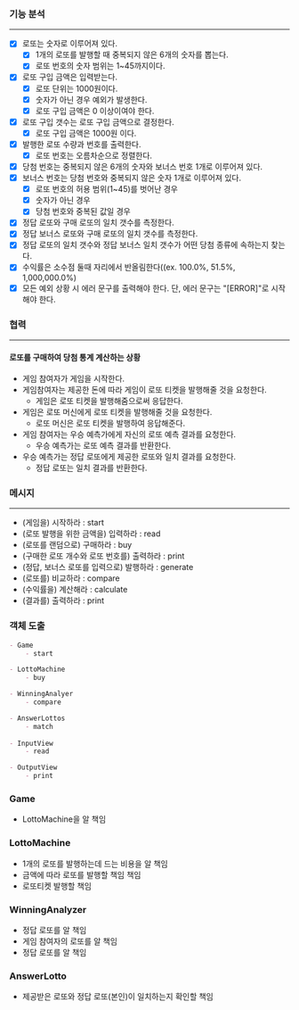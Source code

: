 ### 기능 분석

---

- [x] 로또는 숫자로 이루어져 있다.
    - [x]  1개의 로또를 발행할 때 중복되지 않은 6개의 숫자를 뽑는다.
    - [x] 로또 번호의 숫자 범위는 1~45까지이다.
- [x] 로또 구입 금액은 입력받는다.
    - [x] 로또 단위는 1000원이다.
    - [x] 숫자가 아닌 경우 예외가 발생한다.
    - [x] 로또 구입 금액은 0 이상이여야 한다.
- [x] 로또 구입 갯수는 로또 구입 금액으로 결정한다.
    - [x] 로또 구입 금액은 1000원 이다.
- [x] 발행한 로또 수량과 번호를 출력한다.
    - [x] 로또 번호는 오름차순으로 정렬한다.
- [x] 당첨 번호는 중복되지 않은 6개의 숫자와 보너스 번호 1개로 이루어져 있다.
- [x] 보너스 번호는 당첨 번호와 중복되지 않은 숫자 1개로 이루어져 있다.
    - [x] 로또 번호의 허용 범위(1~45)를 벗어난 경우
    - [x] 숫자가 아닌 경우
    - [x] 당첨 번호와 중복된 값일 경우
- [x] 정답 로또와 구매 로또의 일치 갯수를 측정한다.
- [x] 정답 보너스 로또와 구매 로또의 일치 갯수를 측정한다.
- [x] 정답 로또의 일치 갯수와 정답 보너스 일치 갯수가 어떤 당첨 종류에 속하는지 찾는다.
- [x] 수익률은 소수점 둘때 자리에서 반올림한다((ex. 100.0%, 51.5%, 1,000,000.0%)
- [x] 모든 예외 상황 시 에러 문구를 출력해야 한다. 단, 에러 문구는 "[ERROR]"로 시작해야 한다.

### 협력

---
#### 로또를 구매하여 당첨 통계 계산하는 상황
- 게임 참여자가 게임을 시작한다.
- 게임참여자는 제공한 돈에 따라 게임이 로또 티켓을 발행해줄 것을 요청한다.
    - 게임은 로또 티켓을 발행해줌으로써 응답한다.
- 게임은 로또 머신에게 로또 티켓을 발행해줄 것을 요청한다.
    - 로또 머신은 로또 티켓을 발행하여 응답해준다.
- 게임 참여자는 우승 예측가에게 자신의 로또 예측 결과를 요청한다.
    - 우승 예측가는 로또 예측 결과를 반환한다.
- 우승 예측가는 정답 로또에게 제공한 로또와 일치 결과를 요청한다.
    - 정답 로또는 일치 결과를 반환한다.

### 메시지

---

- (게임을) 시작하라 : start
- (로또 발행을 위한 금액을) 입력하라 : read
- (로또를 랜덤으로) 구매하라 : buy
- (구매한 로또 개수와 로또 번호를) 출력하라 : print
- (정답, 보너스 로또를 입력으로) 발행하라 : generate
- (로또를) 비교하라 : compare
- (수익률을) 계산해라 : calculate
- (결과를) 출력하라 : print

### 객체 도출

```markdown
- Game
    - start

- LottoMachine
    - buy

- WinningAnalyer
    - compare

- AnswerLottos
    - match
    
- InputView
    - read

- OutputView
    - print
```


### Game

- LottoMachine을 알 책임

### LottoMachine

- 1개의 로또를 발행하는데 드는 비용을 알 책임
- 금액에 따라 로또를 발행할 책임 책임
- 로또티켓 발행할 책임

### WinningAnalyzer

- 정답 로또를 알 책임
- 게임 참여자의 로또를 알 책임
- 정답 로또를 알 책임

### AnswerLotto

- 제공받은 로또와 정답 로또(본인)이 일치하는지 확인할 책임